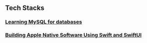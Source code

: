 ## Tech Stacks

### [Learning MySQL for databases](./Tech_Stacks/Learning_MySQL.md)
### [Building Apple Native Software Using Swift and SwiftUI](./Tech_Stacks/swift.md)
